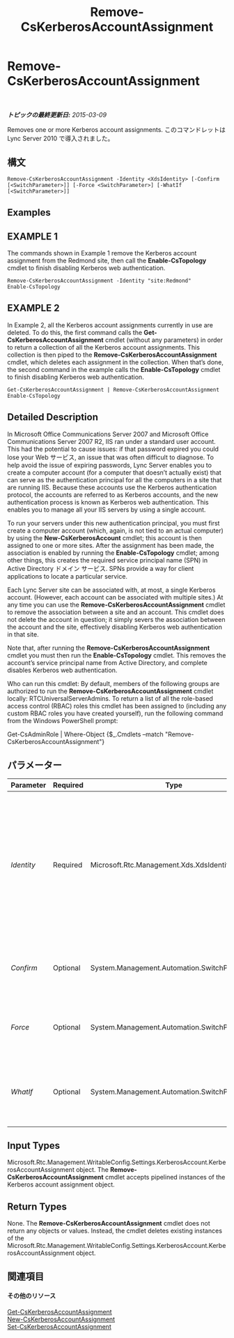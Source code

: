 ﻿---
title: Remove-CsKerberosAccountAssignment
TOCTitle: Remove-CsKerberosAccountAssignment
ms:assetid: f878fed1-ee6d-4275-8f76-2bc134e465c2
ms:mtpsurl: https://technet.microsoft.com/ja-jp/library/Gg413052(v=OCS.15)
ms:contentKeyID: 48274106
ms.date: 05/19/2016
mtps_version: v=OCS.15
ms.translationtype: HT
---

# Remove-CsKerberosAccountAssignment

 

_**トピックの最終更新日:** 2015-03-09_

Removes one or more Kerberos account assignments. このコマンドレットは Lync Server 2010 で導入されました。

## 構文

    Remove-CsKerberosAccountAssignment -Identity <XdsIdentity> [-Confirm [<SwitchParameter>]] [-Force <SwitchParameter>] [-WhatIf [<SwitchParameter>]]

## Examples

## EXAMPLE 1

The commands shown in Example 1 remove the Kerberos account assignment from the Redmond site, then call the **Enable-CsTopology** cmdlet to finish disabling Kerberos web authentication.

    Remove-CsKerberosAccountAssignment -Identity "site:Redmond"
    Enable-CsTopology

## EXAMPLE 2

In Example 2, all the Kerberos account assignments currently in use are deleted. To do this, the first command calls the **Get-CsKerberosAccountAssignment** cmdlet (without any parameters) in order to return a collection of all the Kerberos account assignments. This collection is then piped to the **Remove-CsKerberosAccountAssignment** cmdlet, which deletes each assignment in the collection. When that’s done, the second command in the example calls the **Enable-CsTopology** cmdlet to finish disabling Kerberos web authentication.

    Get-CsKerberosAccountAssignment | Remove-CsKerberosAccountAssignment
    Enable-CsTopology

## Detailed Description

In Microsoft Office Communications Server 2007 and Microsoft Office Communications Server 2007 R2, IIS ran under a standard user account. This had the potential to cause issues: if that password expired you could lose your Web サービス, an issue that was often difficult to diagnose. To help avoid the issue of expiring passwords, Lync Server enables you to create a computer account (for a computer that doesn’t actually exist) that can serve as the authentication principal for all the computers in a site that are running IIS. Because these accounts use the Kerberos authentication protocol, the accounts are referred to as Kerberos accounts, and the new authentication process is known as Kerberos web authentication. This enables you to manage all your IIS servers by using a single account.

To run your servers under this new authentication principal, you must first create a computer account (which, again, is not tied to an actual computer) by using the **New-CsKerberosAccount** cmdlet; this account is then assigned to one or more sites. After the assignment has been made, the association is enabled by running the **Enable-CsTopology** cmdlet; among other things, this creates the required service principal name (SPN) in Active Directory ドメイン サービス. SPNs provide a way for client applications to locate a particular service.

Each Lync Server site can be associated with, at most, a single Kerberos account. (However, each account can be associated with multiple sites.) At any time you can use the **Remove-CsKerberosAccountAssignment** cmdlet to remove the association between a site and an account. This cmdlet does not delete the account in question; it simply severs the association between the account and the site, effectively disabling Kerberos web authentication in that site.

Note that, after running the **Remove-CsKerberosAccountAssignment** cmdlet you must then run the **Enable-CsTopology** cmdlet. This removes the account’s service principal name from Active Directory, and complete disables Kerberos web authentication.

Who can run this cmdlet: By default, members of the following groups are authorized to run the **Remove-CsKerberosAccountAssignment** cmdlet locally: RTCUniversalServerAdmins. To return a list of all the role-based access control (RBAC) roles this cmdlet has been assigned to (including any custom RBAC roles you have created yourself), run the following command from the Windows PowerShell prompt:

Get-CsAdminRole | Where-Object {$\_.Cmdlets –match "Remove-CsKerberosAccountAssignment"}

## パラメーター


<table>
<colgroup>
<col style="width: 25%" />
<col style="width: 25%" />
<col style="width: 25%" />
<col style="width: 25%" />
</colgroup>
<thead>
<tr class="header">
<th>Parameter</th>
<th>Required</th>
<th>Type</th>
<th>Description</th>
</tr>
</thead>
<tbody>
<tr class="odd">
<td><p><em>Identity</em></p></td>
<td><p>Required</p></td>
<td><p>Microsoft.Rtc.Management.Xds.XdsIdentity</p></td>
<td><p>Unique identifier of the site where the Kerberos account assignment is to be removed. (This is the Identity of the site, not of the Kerberos account.) For example: -Identity &quot;site:Redmond&quot;.</p></td>
</tr>
<tr class="even">
<td><p><em>Confirm</em></p></td>
<td><p>Optional</p></td>
<td><p>System.Management.Automation.SwitchParameter</p></td>
<td><p>コマンドの実行前に確認メッセージが表示されます。</p></td>
</tr>
<tr class="odd">
<td><p><em>Force</em></p></td>
<td><p>Optional</p></td>
<td><p>System.Management.Automation.SwitchParameter</p></td>
<td><p>When present, suppresses all error messages except for fatal errors.</p></td>
</tr>
<tr class="even">
<td><p><em>WhatIf</em></p></td>
<td><p>Optional</p></td>
<td><p>System.Management.Automation.SwitchParameter</p></td>
<td><p>実際にコマンドを実行しなくてもコマンドの実行結果がわかります。</p></td>
</tr>
</tbody>
</table>


## Input Types

Microsoft.Rtc.Management.WritableConfig.Settings.KerberosAccount.KerberosAccountAssignment object. The **Remove-CsKerberosAccountAssignment** cmdlet accepts pipelined instances of the Kerberos account assignment object.

## Return Types

None. The **Remove-CsKerberosAccountAssignment** cmdlet does not return any objects or values. Instead, the cmdlet deletes existing instances of the Microsoft.Rtc.Management.WritableConfig.Settings.KerberosAccount.KerberosAccountAssignment object.

## 関連項目

#### その他のリソース

[Get-CsKerberosAccountAssignment](get-cskerberosaccountassignment.md)  
[New-CsKerberosAccountAssignment](new-cskerberosaccountassignment.md)  
[Set-CsKerberosAccountAssignment](set-cskerberosaccountassignment.md)

